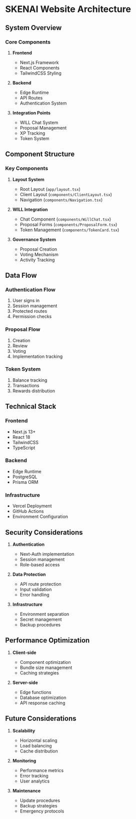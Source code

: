 # SKENAI Website Architecture

## System Overview

### Core Components
1. **Frontend**
   - Next.js Framework
   - React Components
   - TailwindCSS Styling

2. **Backend**
   - Edge Runtime
   - API Routes
   - Authentication System

3. **Integration Points**
   - WILL Chat System
   - Proposal Management
   - XP Tracking
   - Token System

## Component Structure

### Key Components
1. **Layout System**
   - Root Layout (`app/layout.tsx`)
   - Client Layout (`components/ClientLayout.tsx`)
   - Navigation (`components/Navigation.tsx`)

2. **WILL Integration**
   - Chat Component (`components/WillChat.tsx`)
   - Proposal Forms (`components/ProposalForm.tsx`)
   - Token Management (`components/TokenCard.tsx`)

3. **Governance System**
   - Proposal Creation
   - Voting Mechanism
   - Activity Tracking

## Data Flow

### Authentication Flow
1. User signs in
2. Session management
3. Protected routes
4. Permission checks

### Proposal Flow
1. Creation
2. Review
3. Voting
4. Implementation tracking

### Token System
1. Balance tracking
2. Transactions
3. Rewards distribution

## Technical Stack

### Frontend
- Next.js 13+
- React 18
- TailwindCSS
- TypeScript

### Backend
- Edge Runtime
- PostgreSQL
- Prisma ORM

### Infrastructure
- Vercel Deployment
- GitHub Actions
- Environment Configuration

## Security Considerations

1. **Authentication**
   - Next-Auth implementation
   - Session management
   - Role-based access

2. **Data Protection**
   - API route protection
   - Input validation
   - Error handling

3. **Infrastructure**
   - Environment separation
   - Secret management
   - Backup procedures

## Performance Optimization

1. **Client-side**
   - Component optimization
   - Bundle size management
   - Caching strategies

2. **Server-side**
   - Edge functions
   - Database optimization
   - API response caching

## Future Considerations

1. **Scalability**
   - Horizontal scaling
   - Load balancing
   - Cache distribution

2. **Monitoring**
   - Performance metrics
   - Error tracking
   - User analytics

3. **Maintenance**
   - Update procedures
   - Backup strategies
   - Emergency protocols
